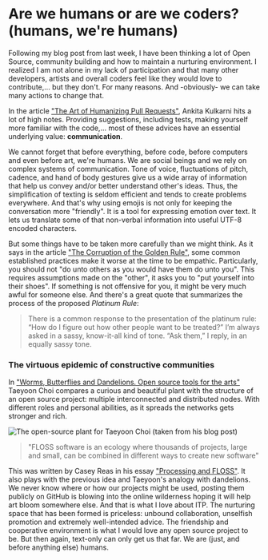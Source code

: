 # Are we humans or are we coders? (humans, we're humans)

Following my blog post from last week, I have been thinking a lot of Open Source, community building and how to maintain a nurturing environment. I realized I am not alone in my lack of participation and that many other developers, artists and overall coders feel like they would love to contribute,... but they don't. For many reasons. And -obviously- we can take many actions to change that.

<!--more-->

In the article ["The Art of Humanizing Pull Requests"](https://dev.to/kulkarniankita9/the-art-of-humanizing-pull-requests-prs-2238), Ankita Kulkarni hits a lot of high notes. Providing suggestions, including tests, making yourself more familiar with the code,... most of these advices have an essential underlying value: **communication**.

We cannot forget that before everything, before code, before computers and even before art, we're humans. We are social beings and we rely on complex systems of communication. Tone of voice, fluctuations of pitch, cadence, and hand of body gestures give us a wide array of information that help us convey and/or better understand other's ideas. Thus, the simplification of texting is seldom efficient and tends to create problems everywhere. And that's why using emojis is not only for keeping the conversation more "friendly". It is a tool for expressing emotion over text. It lets us translate some of that non-verbal information into useful UTF-8 encoded characters.

But some things have to be taken more carefully than we might think. As it says in the article ["The Corruption of the Golden Rule"](http://itspronouncedmetrosexual.com/2011/12/the-corruption-of-the-golden-rule/), some common established practices make it worse at the time to be empathic. Particularly, you should not "do unto others as you would have them do unto you". This requires assumptions made on the "other", it asks you to "put yourself into their shoes". If something is not offensive for you, it might be very much awful for someone else. And there's a great quote that summarizes the process of the proposed *Platinum Rule*:

> There is a common response to the presentation of the platinum rule: “How do I figure out how other people want to be treated?” I’m always asked in a sassy, know-it-all kind of tone.  “Ask them,” I reply, in an equally sassy tone.


### The virtuous epidemic of constructive communities

In ["Worms, Butterflies and Dandelions. Open source tools for the arts"](https://medium.com/@tchoi8/worms-butterflies-and-dandelions-open-source-tools-for-the-arts-9b4dcd76a1f2) Taeyoon Choi compares a curious and beautiful plant with the structure of an open source project: multiple interconnected and distributed nodes. With different roles and personal abilities, as it spreads the networks gets stronger and rich.

![The open-source plant for Taeyoon Choi (taken from his blog post)](https://cdn-images-1.medium.com/max/1600/0*9vI3Xx41AaukSr-B)


> "FLOSS software is an ecology where thousands of projects, large and small, can be combined in different ways to create new software"

This was written by Casey Reas in his essay ["Processing and FLOSS"](https://medium.com/processing-foundation/processing-and-floss-d35aa4607f4c). It also plays with the previous idea and Taeyoon's analogy with dandelions. We never know where or how our projects might be used, posting them publicly on GitHub is blowing into the online wilderness hoping it will help art bloom somewhere else. And that is what I love about ITP. The nurturing space that has been formed is priceless: unbound collaboration, unselfish promotion and extremely well-intended advice. The friendship and cooperative environment is what I would love any open source project to be. But then again, text-only can only get us that far. We are (just, and before anything else) humans.

